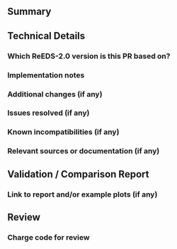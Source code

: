 ## Summary

## Technical Details
### Which ReEDS-2.0 version is this PR based on?

### Implementation notes

### Additional changes (if any)

### Issues resolved (if any)

### Known incompatibilities (if any)

### Relevant sources or documentation (if any)

## Validation / Comparison Report
### Link to report and/or example plots (if any)

## Review
### Charge code for review
